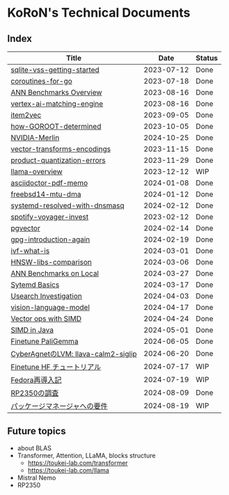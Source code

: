# KoRoN's Technical Documents

## Index

Title                                                           |Date       |Status
----------------------------------------------------------------|-----------|-------
[sqlite-vss-getting-started](./sqlite-vss-getting-started)      |2023-07-12 |Done
[coroutines-for-go](./coroutines-for-go)                        |2023-07-18 |Done
[ANN Benchmarks Overview](./annbenchmarks-overview)             |2023-08-16 |Done
[vertex-ai-matching-engine](./vertex-ai-matching-engine)        |2023-08-16 |Done
[item2vec](./item2vec)                                          |2023-09-05 |Done
[how-GOROOT-determined](./how-GOROOT-determined)                |2023-10-05 |Done
[NVIDIA-Merlin](./NVIDIA-Merlin)                                |2024-10-25 |Done
[vector-transforms-encodings](./vector-transforms-encodings)    |2023-11-15 |Done
[product-quantization-errors](./product-quantization-errors)    |2023-11-29 |Done
[llama-overview](./llama-overview)                              |2023-12-12 |WIP
[asciidoctor-pdf-memo](./asciidoctor-pdf-memo)                  |2024-01-08 |Done
[freebsd14-mtu-dma](./freebsd14-mtu-dma)                        |2024-01-12 |Done
[systemd-resolved-with-dnsmasq](./systemd-resolved-with-dnsmasq)|2024-02-12 |Done
[spotify-voyager-invest](./spotify-voyager-invest)              |2023-02-12 |Done
[pgvector](./pgvector)                                          |2024-02-14 |Done
[gpg-introduction-again](./gpg-introduction-again)              |2024-02-19 |Done
[ivf-what-is](./ivf-what-is)                                    |2024-03-01 |Done
[HNSW-libs-comparison](./hnsw-libs-comparison)                  |2024-03-06 |Done
[ANN Benchmarks on Local](./annbenchmarks-on-local)             |2024-03-27 |Done
[Sytemd Basics](./systemd-basic)                                |2024-03-17 |Done
[Usearch Investigation](./usearch-investigation)                |2024-04-03 |Done
[vision-language-model](./vision-language-model)                |2024-04-17 |Done
[Vector ops with SIMD](./vector-ops-with-simd)                  |2024-04-24 |Done
[SIMD in Java](./simd-in-java)                                  |2024-05-01 |Done
[Finetune PaliGemma](./finetune-paligemma)                      |2024-06-05 |Done
[CyberAgnetのLVM: llava-calm2-siglip](./llava-calm2-siglip)     |2024-06-20 |Done
[Finetune HF チュートリアル](./finetune-hf-tutorial)            |2024-07-17 |WIP
[Fedora再導入記](./fedora-reintroduction)                       |2024-07-19 |WIP
[RP2350の調査](./rp2350-investigation)	                        |2024-08-09 |Done
[パッケージマネージャへの要件](./package-manager-requirements)  |2024-08-19 |WIP

## Future topics

* about BLAS
* Transformer, Attention, LLaMA, blocks structure
    * https://toukei-lab.com/transformer
    * https://toukei-lab.com/llama
* Mistral Nemo
* RP2350
